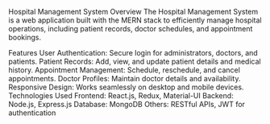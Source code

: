 Hospital Management System
Overview
The Hospital Management System is a web application built with the MERN stack to efficiently manage hospital operations, including patient records, doctor schedules, and appointment bookings.

Features
User Authentication: Secure login for administrators, doctors, and patients.
Patient Records: Add, view, and update patient details and medical history.
Appointment Management: Schedule, reschedule, and cancel appointments.
Doctor Profiles: Maintain doctor details and availability.
Responsive Design: Works seamlessly on desktop and mobile devices.
Technologies Used
Frontend: React.js, Redux, Material-UI
Backend: Node.js, Express.js
Database: MongoDB
Others: RESTful APIs, JWT for authentication
